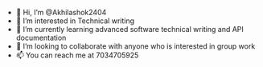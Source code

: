 - 👋 Hi, I’m @Akhilashok2404
- 👀 I’m interested in Technical writing
- 🌱 I’m currently learning advanced software technical writing and API documentation
- 💞️ I’m looking to collaborate with anyone who is interested in group work
- 📫 You can reach me at 7034705925
